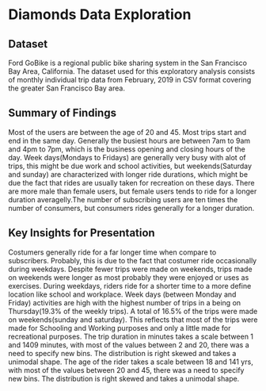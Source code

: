 # Diamonds Data Exploration

## Dataset

Ford GoBike is a regional public bike sharing system in the San Francisco Bay Area, California. The dataset used for this exploratory analysis consists of monthly individual trip data from February, 2019 in CSV format covering the greater San Francisco Bay area.


## Summary of Findings

Most of the users are between the age of 20 and 45. Most trips start and end in the same day. Generally the busiest hours are between 7am to 9am and 4pm to 7pm, which is the business opening and closing hours of the day. Week days(Mondays to Fridays) are generally very busy with alot of trips, this might be due work and school activities, but weekends(Saturday and sunday) are characterized with longer ride durations, which might be due the fact that rides are usually taken for recreation on these days. There are more male than female users, but female users tends to ride for a longer duration averagelly.The number of subscribing users are ten times the number of consumers, but consumers rides generally for a longer duration.

        
        
        
## Key Insights for Presentation

Costumers generally ride for a far longer time when compare to subscribers. Probably, this is due to the fact that costumer ride occasionally during weekdays.
Despite fewer trips were made on weekends, trips made on weekends were longer as most probably they were enjoyed or uses as exercises. During weekdays, riders ride for a shorter time to a more define location like school and workplace.
Week days (between Monday and Friday) activities are high with the highest number of trips in a being on Thursday(19.3% of the weekly trips). A total of 16.5% of the trips were made on weekends(sunday and saturday). This reflects that most of the trips were made for Schooling and Working purposes and only a little made for recreational purposes.
The trip duration in minutes takes a scale between 1 and 1409 minutes, with most of the values between 2 and 20, there was a need to specify new bins. The distribution is right skewed and takes a unimodal shape.
The age of the rider takes a scale between 18 and 141 yrs, with most of the values between 20 and 45, there was a need to specify new bins. The distribution is right skewed and takes a unimodal shape.